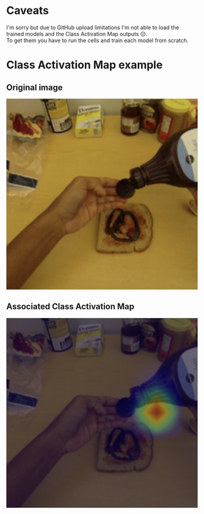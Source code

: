 # Caveats

I'm sorry but due to GitHub upload limitations I'm not able to load the trained models and the Class Activation Map outputs 😔. \
To get them you have to run the cells and train each model from scratch.

# Class Activation Map example

## Original image
![Original Image](images/original_image.png)

## Associated Class Activation Map
![CAM Image](images/result.png)
